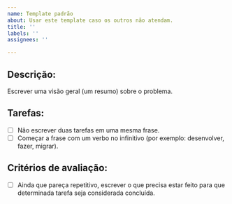```yaml
---
name: Template padrão
about: Usar este template caso os outros não atendam.
title: ''
labels: ''
assignees: ''

---
```


## Descrição:
Escrever uma visão geral (um resumo) sobre o problema. 

## Tarefas:
- [ ] Não escrever duas tarefas em uma mesma frase.
- [ ] Começar a frase com um verbo no infinitivo (por exemplo: desenvolver, fazer, migrar).

## Critérios de avaliação:
- [ ] Ainda que pareça repetitivo, escrever o que precisa estar feito para que determinada tarefa seja considerada concluída.
